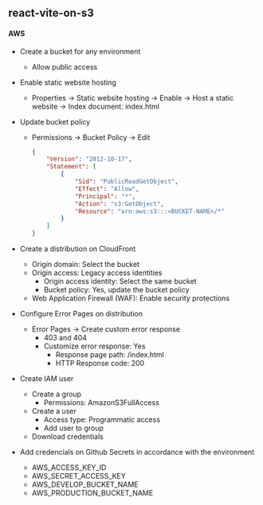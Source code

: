 ## react-vite-on-s3

#### AWS 

- Create a bucket for any environment
  - Allow public access
- Enable static website hosting
  - Properties -> Static website hosting -> Enable -> Host a static website -> Index document: index.html
- Update bucket policy
  - Permissions -> Bucket Policy -> Edit
    ```json
    {
        "Version": "2012-10-17",
        "Statement": [
            {
                "Sid": "PublicReadGetObject",
                "Effect": "Allow",
                "Principal": "*",
                "Action": "s3:GetObject",
                "Resource": "arn:aws:s3:::<BUCKET-NAME>/*"
            }
        ]
    }
    ```
- Create a distribution on CloudFront
  - Origin domain: Select the bucket
  - Origin access: Legacy access identities
    - Origin access identity: Select the same bucket
    - Bucket policy: Yes, update the bucket policy
  - Web Application Firewall (WAF): Enable security protections
- Configure Error Pages on distribution
  - Error Pages -> Create custom error response
    - 403 and 404
    - Customize error response: Yes
      - Response page path: /index.html
      - HTTP Response code: 200

- Create IAM user
  - Create a group
    - Permissions: AmazonS3FullAccess
  - Create a user
    - Access type: Programmatic access
    - Add user to group
  - Download credentials

- Add credencials on Github Secrets in accordance with the environment
  - AWS_ACCESS_KEY_ID
  - AWS_SECRET_ACCESS_KEY
  - AWS_DEVELOP_BUCKET_NAME
  - AWS_PRODUCTION_BUCKET_NAME
